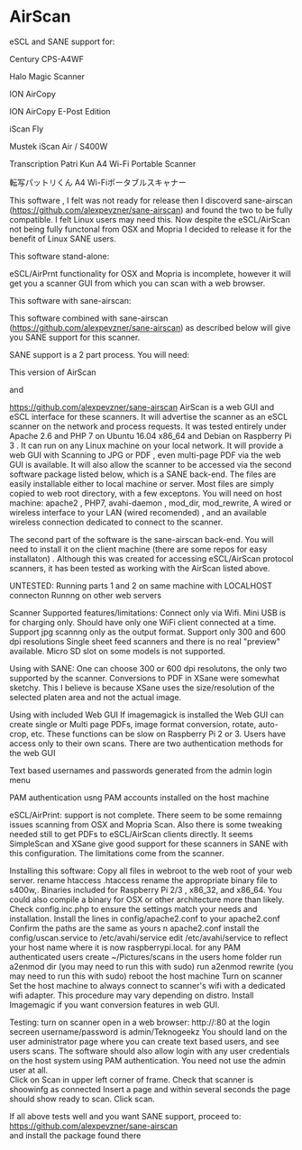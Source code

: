 # AirScan

eSCL and SANE support for:

Century CPS-A4WF

Halo Magic Scanner

ION AirCopy

ION AirCopy E-Post Edition

iScan Fly

Mustek iScan Air / S400W

Transcription Patri Kun A4 Wi-Fi Portable Scanner

転写パットリくん A4 Wi-Fiポータブルスキャナー

This software , I felt was not ready for release then I discoverd sane-airscan (https://github.com/alexpevzner/sane-airscan) and found the two to be fully compatible. I felt Linux users may need this. Now despite the eSCL/AirScan not being fully functonal from OSX and Mopria I decided to release it for the benefit of Linux SANE users.

This software stand-alone:

eSCL/AirPrnt functionality for OSX and Mopria is incomplete, however it will get you a scanner GUI from which you can scan with a web browser. 


This software with sane-airscan:

This software combined with sane-airscan (https://github.com/alexpevzner/sane-airscan) as described below will give you SANE support for this scanner.


SANE support is a 2 part process. You will need:

This version of AirScan

and

https://github.com/alexpevzner/sane-airscan
AirScan is a web GUI and eSCL interface for these scanners. It will advertise the scanner as an eSCL scanner on the network and process requests. It was tested entirely under Apache 2.6 and PHP 7 on Ubuntu 16.04 x86_64 and Debian on Raspberry Pi 3 .  It can run on any Linux machine on your local network.  It will provide a web GUI with Scanning to JPG or PDF , even multi-page PDF via the web GUI is available. It will also allow the scanner to be accessed via the second software package listed below, which is a SANE back-end. The files are easily installable either to local machine or server. Most files are simply copied to web root directory, with a few exceptons.
You will need on host machine: apache2 , PHP7, avahi-daemon , mod_dir, mod_rewrite, A wired or wireless interface to your LAN (wired recomended) , and an available wireless connection dedicated to connect to the scanner.


The second part of the software is the sane-airscan back-end. You will need to install it on the client machine (there are some repos for easy installaton) . Although this was created for accessing eSCL/AirScan protocol scanners, it has been tested as working with the AirScan listed above.


UNTESTED:
Running parts 1 and 2 on same machine with LOCALHOST connecton
Runnng on other web servers


Scanner Supported features/limitations:
Connect only via Wifi.
Mini USB is for charging only.
Should have only one WiFi client connected at a time.
Support jpg scannng only as the output format.
Support only 300 and 600 dpi resolutions
Single sheet feed scanners and there is no real "preview" available.
Micro SD slot on some models is not supported.


Using with SANE:
One can choose 300 or 600 dpi resolutons, the only two supported by the scanner.
Conversions to PDF in XSane were somewhat sketchy. This I believe is because XSane uses the size/resolution of the selected platen area and not the actual image.


Using with included Web GUI
If imagemagick is installed the Web GUI can create single or Multi page PDFs, image format conversion, rotate, auto-crop, etc. These functions can be slow on Raspberry Pi 2 or 3.
Users have access only to their own scans. There are two authentication methods for the web GUI


  Text based usernames and passwords generated from the admin login menu

  PAM authentication usng PAM accounts installed on the host machine


eSCL/AirPrint:
support is not complete. There seem to be some remainng issues scanning from OSX and Mopria Scan. Also there is some tweaking needed still to get PDFs to eSCL/AirScan clients directly.
It seems SimpleScan and XSane give good support for these scanners in SANE with this configuration. The limitations come from the scanner.


Installing this software:
Copy all files in webroot to the web root of your web server.
rename htaccess .htaccess
rename the appropriate binary file to s400w,. Binaries included for Raspberry Pi 2/3 , x86_32, and x86_64. You could also compile a binary for OSX or other architecture more than likely.
Check config.inc.php to ensure the settings match your needs and installation.
Install the lines in config/apache2.conf to your apache2.conf
Confirm the paths are the same as yours n apache2.conf
install the config/uscan.service to /etc/avahi/service 
edit /etc/avahi/service to reflect your host name where it is now raspberrypi.local.
for any PAM authenticated users create ~/Pictures/scans in the users home folder
run a2enmod dir (you may need to run this with sudo)
run a2enmod rewrite (you may need to run this with sudo)
reboot the host machine
Turn on scanner
Set the host machine to always connect to scanner's wifi with a dedicated wifi adapter. This procedure may vary depending on distro.
Install Imagemagic if you want conversion features in web GUI.


Testing:
turn on scanner
open in a web browser: http://<IPADDRESS of host>:80
at the login secreen username/password is admin/Teknogeekz
You should land on the user administrator page where you can create text based users, and see users scans.
The software should also allow login with any user credentials on the host system using PAM authentication. You need not use the admin user at all.  
Click on Scan in upper left corner of frame. 
Check that scanner is shoowinfg as connected
Insert a page and within several seconds the page should show ready to scan. 
Click scan.


If all above tests well and you want SANE support, proceed to:
https://github.com/alexpevzner/sane-airscan  
and install the package found there
